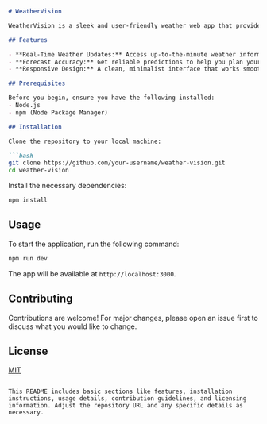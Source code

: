 
```markdown
# WeatherVision

WeatherVision is a sleek and user-friendly weather web app that provides real-time weather updates and forecasts. Developed using React, Tailwind CSS, and TypeScript, it integrates seamlessly with weather APIs via Axios to deliver accurate weather information directly to your device.

## Features

- **Real-Time Weather Updates:** Access up-to-the-minute weather information for any location.
- **Forecast Accuracy:** Get reliable predictions to help you plan your day or week.
- **Responsive Design:** A clean, minimalist interface that works smoothly on both mobile and desktop.

## Prerequisites

Before you begin, ensure you have the following installed:
- Node.js
- npm (Node Package Manager)

## Installation

Clone the repository to your local machine:

```bash
git clone https://github.com/your-username/weather-vision.git
cd weather-vision
```

Install the necessary dependencies:

```bash
npm install
```

## Usage

To start the application, run the following command:

```bash
npm run dev
```

The app will be available at `http://localhost:3000`.

## Contributing

Contributions are welcome! For major changes, please open an issue first to discuss what you would like to change.

## License

[MIT](https://choosealicense.com/licenses/mit/)
```

This README includes basic sections like features, installation instructions, usage details, contribution guidelines, and licensing information. Adjust the repository URL and any specific details as necessary.
